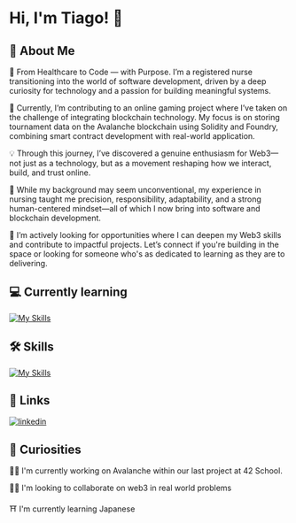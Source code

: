 
# Hi, I'm Tiago! 👋


## 🚀 About Me
🧠 From Healthcare to Code — with Purpose.
I’m a registered nurse transitioning into the world of software development, driven by a deep curiosity for technology and a passion for building meaningful systems.

🎯 Currently, I’m contributing to an online gaming project where I’ve taken on the challenge of integrating blockchain technology. My focus is on storing tournament data on the Avalanche blockchain using Solidity and Foundry, combining smart contract development with real-world application.

💡 Through this journey, I’ve discovered a genuine enthusiasm for Web3—not just as a technology, but as a movement reshaping how we interact, build, and trust online.

💼 While my background may seem unconventional, my experience in nursing taught me precision, responsibility, adaptability, and a strong human-centered mindset—all of which I now bring into software and blockchain development.

🚀 I’m actively looking for opportunities where I can deepen my Web3 skills and contribute to impactful projects. Let’s connect if you're building in the space or looking for someone who's as dedicated to learning as they are to delivering.

## 💻 Currently learning
[![My Skills](https://skillicons.dev/icons?i=solidity,typescript,postgresql)](https://skillicons.dev)

## 🛠 Skills
[![My Skills](https://skillicons.dev/icons?i=bash,git,github,c,cpp,html,css,js,docker,nginx)](https://skillicons.dev)

## 🔗 Links
[![linkedin](https://img.shields.io/badge/linkedin-0A66C2?style=for-the-badge&logo=linkedin&logoColor=white)](https://www.linkedin.com/in/tiagomartins14/)

## 👀 Curiosities
👩‍💻 I'm currently working on Avalanche within our last project at 42 School.

👯‍♀️ I'm looking to collaborate on web3 in real world problems

⛩ I'm currently learning Japanese
